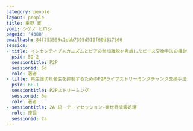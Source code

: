 ```yaml
---
category: people
layout: people
title: 重野 寛
yomi: シゲノ ヒロシ
pageid: '4388'
emailhash: 84f253559c1ebb7305d510f60d317360
session:
- title: インセンティブメカニズムとピアの参加離脱を考慮したピース交換手法の検討
  psid: 5D-2
  sessiontitle: P2P
  sessionid: 5d
  role: 著者
- title: 再生途切れ発生を抑制するためのP2Pライブストリーミングチャンク交換手法
  psid: 6E-1
  sessiontitle: P2Pストリーミング
  sessionid: 6e
  role: 著者
- sessiontitle: 2A 統一テーマセッション-実世界情報処理
  role: 座長
  sessionid: 2a
---
```

